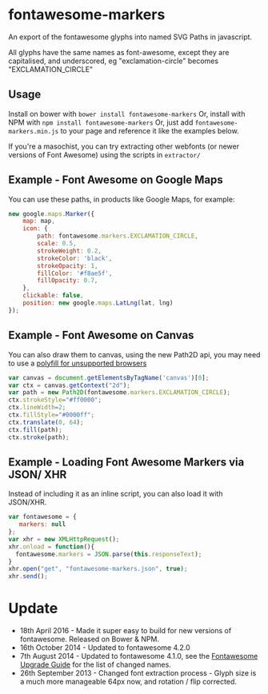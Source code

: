 fontawesome-markers
===================

An export of the fontawesome glyphs into named SVG Paths in javascript.

All glyphs have the same names as font-awesome, except they are capitalised, and underscored, eg "exclamation-circle" becomes "EXCLAMATION_CIRCLE"

Usage
-------------------

Install on bower with `bower install fontawesome-markers`
Or, install with NPM with `npm install fontawesome-markers`
Or, just add `fontawesome-markers.min.js` to your page and reference it like the examples below.

If you're a masochist, you can try extracting other webfonts (or newer versions of Font Awesome) using the scripts in `extractor/`


Example - Font Awesome on Google Maps
-------------------


You can use these paths, in products like Google Maps, for example:

```js
new google.maps.Marker({
    map: map,
    icon: {
        path: fontawesome.markers.EXCLAMATION_CIRCLE,
        scale: 0.5,
        strokeWeight: 0.2,
        strokeColor: 'black',
        strokeOpacity: 1,
        fillColor: '#f8ae5f',
        fillOpacity: 0.7,
    },
    clickable: false,
    position: new google.maps.LatLng(lat, lng)
});
```

Example - Font Awesome on Canvas
-------------------

You can also draw them to canvas, using the new Path2D api, you may need to use a [polyfill for unsupported browsers](https://github.com/google/canvas-5-polyfill)

```js
var canvas = document.getElementsByTagName('canvas')[0];
var ctx = canvas.getContext("2d");
var path = new Path2D(fontawesome.markers.EXCLAMATION_CIRCLE);
ctx.strokeStyle="#ff0000";
ctx.lineWidth=2;
ctx.fillStyle="#0000ff";
ctx.translate(0, 64);
ctx.fill(path);
ctx.stroke(path);
```

Example - Loading Font Awesome Markers via JSON/ XHR
-------------------

Instead of including it as an inline script, you can also load it with JSON/XHR.

```js
var fontawesome = {
   markers: null
};
var xhr = new XMLHttpRequest();
xhr.onload = function(){
  fontawesome.markers = JSON.parse(this.responseText);
}
xhr.open("get", "fontawesome-markers.json", true);
xhr.send();
```

Update
===================
 * 18th April 2016 - Made it super easy to build for new versions of fontawesome. Released on Bower & NPM.
 * 16th October 2014 - Updated to fontawesome 4.2.0
 * 7th August 2014 - Updated to fontawesome 4.1.0, see the [Fontawesome Upgrade Guide](https://github.com/FortAwesome/Font-Awesome/wiki/Upgrading-from-3.2.1-to-4) for the list of changed names.
 * 26th September 2013 - Changed font extraction process - Glyph size is a much more manageable 64px now, and rotation / flip corrected.
